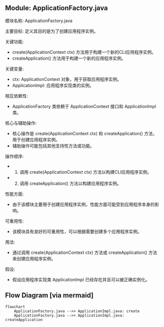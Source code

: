 ## Module: ApplicationFactory.java
模块名称: ApplicationFactory.java

主要目标: 定义其目的是为了创建应用程序实例。

关键功能: 
- create(ApplicationContext ctx) 方法用于构建一个新的CLI应用程序实例。
- createApplication() 方法用于构建一个新的应用程序实例。

关键变量: 
- ctx: ApplicationContext 对象，用于获取应用程序实例。
- ApplicationImpl: 应用程序实现类的实例。

相互依赖性: 
- ApplicationFactory 类依赖于 ApplicationContext 接口和 ApplicationImpl 类。

核心与辅助操作: 
- 核心操作是 create(ApplicationContext ctx) 和 createApplication() 方法，用于创建应用程序实例。
- 辅助操作可能包括其他支持性方法或功能。

操作顺序: 
- 1. 调用 create(ApplicationContext ctx) 方法以构建CLI应用程序实例。
- 2. 调用 createApplication() 方法以构建应用程序实例。

性能方面: 
- 由于该模块主要用于创建应用程序实例，性能方面可能受到应用程序本身的影响。

可重用性: 
- 该模块具有良好的可重用性，可以根据需要创建多个应用程序实例。

用法: 
- 通过调用 create(ApplicationContext ctx) 方法或 createApplication() 方法来创建应用程序实例。

假设: 
- 假设应用程序实现类 ApplicationImpl 已经存在并且可以被正确实例化。
## Flow Diagram [via mermaid]
```mermaid
flowchart
    ApplicationFactory.java -->> ApplicationImpl.java: create
    ApplicationFactory.java -->> ApplicationImpl.java: createApplication
```
